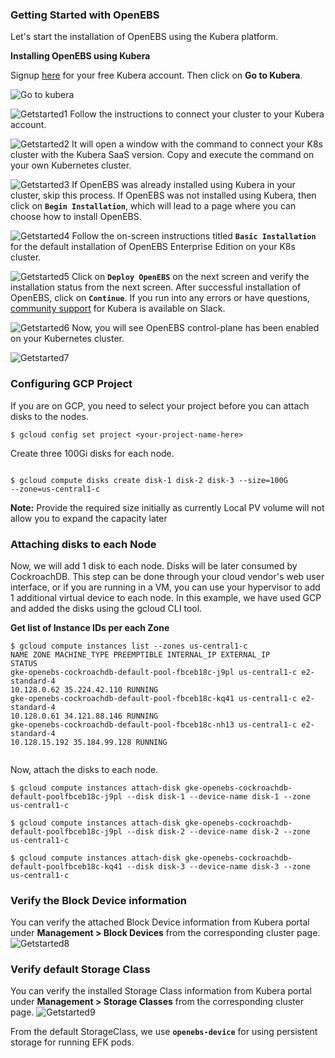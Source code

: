### Getting Started with OpenEBS

Let's start the installation of OpenEBS using the Kubera platform.

**Installing OpenEBS using Kubera**

Signup [here](https://director.mayadata.io/) for your free Kubera account. Then click on **Go to Kubera**.

![Go to kubera](assets/data/cockroach-workload/images/2.jpg)

![Getstarted1](assets/data/cockroach-workload/images/3.jpg)
Follow the instructions to connect your cluster to your Kubera account.

![Getstarted2](assets/data/cockroach-workload/images/4.jpg)
It will open a window with the command to connect your K8s cluster with the Kubera SaaS version. Copy
and execute the command on your own Kubernetes cluster.

![Getstarted3](assets/data/cockroach-workload/images/5.jpg)
If OpenEBS was already installed using Kubera in your cluster, skip this process. If OpenEBS was not
installed using Kubera, then click on **`Begin Installation`**, which will lead to a page where you can choose
how to install OpenEBS.

![Getstarted4](assets/data/cockroach-workload/images/6.jpg)
Follow the on-screen instructions titled **`Basic Installation`** for the default installation of OpenEBS
Enterprise Edition on your K8s cluster.

![Getstarted5](assets/data/cockroach-workload/images/7.jpg)
Click on **`Deploy OpenEBS`** on the next screen and verify the installation status from the next screen. After
successful installation of OpenEBS, click on **`Continue`**. If you run into any errors or have questions,
[community support](http://kubera-community.slack.com) for Kubera is available on Slack.

![Getstarted6](assets/data/cockroach-workload/images/8.jpg)
Now, you will see OpenEBS control-plane has been enabled on your Kubernetes cluster.

![Getstarted7](assets/data/cockroach-workload/images/9.jpg)



### Configuring GCP Project

If you are on GCP, you need to select your project before you can attach disks to the nodes.

```
$ gcloud config set project <your-project-name-here>

```
Create three 100Gi disks for each node.

```

$ gcloud compute disks create disk-1 disk-2 disk-3 --size=100G
--zone=us-central1-c

```

**Note:** Provide the required size initially as currently Local PV volume will not allow you to expand the
capacity later


### Attaching disks to each Node

Now, we will add 1 disk to each node. Disks will be later consumed by CockroachDB. This step can be
done through your cloud vendor's web user interface, or if you are running in a VM, you can use your
hypervisor to add 1 additional virtual device to each node. In this example, we have used GCP and added
the disks using the gcloud CLI tool.

**Get list of Instance IDs per each Zone**

```
$ gcloud compute instances list --zones us-central1-c
NAME ZONE MACHINE_TYPE PREEMPTIBLE INTERNAL_IP EXTERNAL_IP
STATUS
gke-openebs-cockroachdb-default-pool-fbceb18c-j9pl us-central1-c e2-standard-4
10.128.0.62 35.224.42.110 RUNNING
gke-openebs-cockroachdb-default-pool-fbceb18c-kq41 us-central1-c e2-standard-4
10.128.0.61 34.121.88.146 RUNNING
gke-openebs-cockroachdb-default-pool-fbceb18c-nh13 us-central1-c e2-standard-4
10.128.15.192 35.184.99.128 RUNNING


```

Now, attach the disks to each node.

```
$ gcloud compute instances attach-disk gke-openebs-cockroachdb-default-poolfbceb18c-j9pl --disk disk-1 --device-name disk-1 --zone us-central1-c

```

```
$ gcloud compute instances attach-disk gke-openebs-cockroachdb-default-poolfbceb18c-j9pl --disk disk-2 --device-name disk-2 --zone us-central1-c
```

```
$ gcloud compute instances attach-disk gke-openebs-cockroachdb-default-poolfbceb18c-kq41 --disk disk-3 --device-name disk-3 --zone us-central1-c
```

### Verify the Block Device information

You can verify the attached Block Device information from Kubera portal under **Management > Block Devices** from the corresponding cluster page.
![Getstarted8](assets/data/cockroach-workload/images/10.jpg)

### Verify default Storage Class
You can verify the installed Storage Class information from Kubera portal under **Management > Storage Classes** from the corresponding cluster page.
![Getstarted9](assets/data/cockroach-workload/images/11.jpg)

From the default StorageClass, we use **`openebs-device`** for using persistent storage for running EFK pods.
